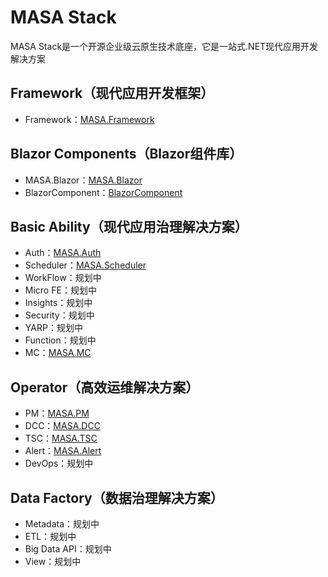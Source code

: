 # MASA Stack
MASA Stack是一个开源企业级云原生技术底座，它是一站式.NET现代应用开发解决方案

## Framework（现代应用开发框架）
* Framework：[MASA.Framework](https://github.com/masastack/MASA.Framework)

## Blazor Components（Blazor组件库）
* MASA.Blazor：[MASA.Blazor](https://github.com/BlazorComponent/MASA.Blazor)
* BlazorComponent：[BlazorComponent](https://github.com/BlazorComponent/BlazorComponent)

## Basic Ability（现代应用治理解决方案）

* Auth：[MASA.Auth](https://github.com/masastack/MASA.Auth)
* Scheduler：[MASA.Scheduler](https://github.com/masastack/MASA.Scheduler)
* WorkFlow：规划中
* Micro FE：规划中
* Insights：规划中
* Security：规划中
* YARP：规划中
* Function：规划中
* MC：[MASA.MC](https://github.com/masastack/MASA.MC)

## Operator（高效运维解决方案）
* PM：[MASA.PM](https://github.com/masastack/MASA.PM)
* DCC：[MASA.DCC](https://github.com/masastack/MASA.DCC)
* TSC：[MASA.TSC](https://github.com/masastack/MASA.TSC)
* Alert：[MASA.Alert](https://github.com/masastack/MASA.Alert)
* DevOps：规划中

## Data Factory（数据治理解决方案）
* Metadata：规划中
* ETL：规划中
* Big Data API：规划中
* View：规划中
